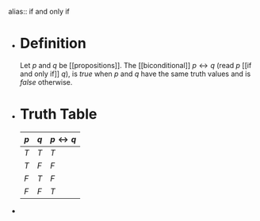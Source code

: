alias:: if and only if

- # Definition
  Let $p$ and $q$ be [[propositions]]. The [[biconditional]] $p\leftrightarrow q$ (read $p$ [[if and only if]] $q$), is *true* when $p$ and $q$ have the same truth values and is *false* otherwise.
- # Truth Table
  |$p$|$q$|$p\leftrightarrow q$|
  |--|--|--|
  |$T$|$T$|$T$|
  |$T$|$F$|$F$|
  |$F$|$T$|$F$|
  |$F$|$F$|$T$|
-